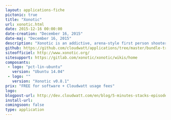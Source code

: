 ```yaml
---
layout: applications-fiche
pictonic: true
title: "Xonotic"
url: xonotic.html
date: 2015-12-16 00:00:00
date-creation: "December 16, 2015"
date-maj: "December 16, 2015"
description: "Xonotic is an addictive, arena-style first person shooter with crisp movement and a wide array of weapons. It combines intuitive mechanics with in-your-face action to elevate your heart rate. Xonotic is and will always be free-to-play."
github: https://github.com/cloudwatt/applications/tree/master/bundle-trusty-xonotic
siteofficiel: http://www.xonotic.org/
sitesupport: https://gitlab.com/xonotic/xonotic/wikis/home
composants:
 - logo: "pct-lin-ubuntu"
   version: "Ubuntu 14.04"
 - logo: ""
   version: "Xonotic v0.8.1"
prix: "FREE for software + Cloudwatt usage fees"
logo: 
blogpost-url: http://dev.cloudwatt.com/en/blog/5-minutes-stacks-episode-eighteen-xonotic.html
install-url:
comingsoon: false
type: application
---
```

